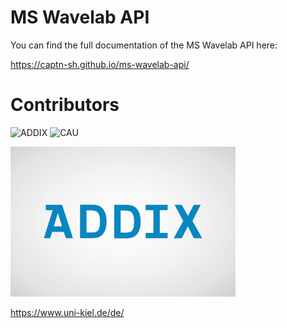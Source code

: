 # MS Wavelab API

You can find the full documentation of the MS Wavelab API here:

https://captn-sh.github.io/ms-wavelab-api/

# Contributors

![ADDIX](/assets/images/ADDIX.png)
![CAU](/assets/images/CAU.png)

<a href="https://www.addix.net/" target="_blank" rel="noopener noreferrer">
<img src="https://github.com/CAPTN-sh/ms-wavelab-api/blob/main/docs/assets/images/ADDIX.png" alt="ADDIX" width="360" height="240">
</a>

https://www.uni-kiel.de/de/
